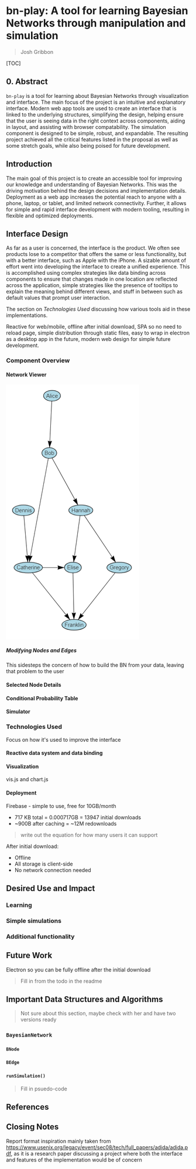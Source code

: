 <h1>bn-play: A tool for learning Bayesian Networks through manipulation and simulation</h1>
<!-- Used h1 here so the line would be left out of the TOC -->

>Josh Gribbon

[TOC]

<!--
TODO:
* [_] Add some research for education and interface stuff
* [/] Finish outline
* [_] Put name somewhere
* [/] Fill in sections
* [_] Format references
* [_] Format document as two-column pdf
    * [_] Review and update formatting in general
* [_] Check on removing the data structures and algorithms part
* [_] Submit to canvas
-->

## 0. Abstract

`bn-play` is a tool for learning about Bayesian Networks through visualization and interface. The main focus of the project is an intuitive and explanatory interface. Modern web app tools are used to create an interface that is linked to the underlying structures, simplifying the design, helping ensure that the user is seeing data in the right context across components, aiding in layout, and assisting with browser compatability. The simulation component is designed to be simple, robust, and expandable. The resulting project achieved all the critical features listed in the proposal as well as some stretch goals, while also being poised for future development.

## Introduction

The main goal of this project is to create an accessible tool for improving our knowledge and understanding of Bayesian Networks. This was the driving motivation behind the design decisions and implementation details. Deployment as a web app increases the potential reach to anyone with a phone, laptop, or tablet, and limited network connectivity. Further, it allows for simple and rapid interface development with modern tooling, resulting in flexible and optimized deployments.

## Interface Design

As far as a user is concerned, the interface is the product. We often see products lose to a competitor that offers the same or less functionality, but with a better interface, such as Apple with the iPhone. A sizable amount of effort went into developing the interface to create a unified experience. This is accomplished using complex strategies like data binding across components to ensure that changes made in one location are reflected across the application, simple strategies like the presence of tooltips to explain the meaning behind different views, and stuff in between such as default values that prompt user interaction.

The section on *Technologies Used* discussing how various tools aid in these implementations.

Reactive for web/mobile, offline after initial download, SPA so no need to reload page, simple distribution through static files, easy to wrap in electron as a desktop app in the future, modern web design for simple future development.


### Component Overview

#### Network Viewer

![Basic network](./public/network-view-01.png)

##### Modifying Nodes and Edges

This sidesteps the concern of how to build the BN from your data, leaving that problem to the user

#### Selected Node Details

#### Conditional Probability Table

#### Simulator

### Technologies Used

Focus on how it's used to improve the interface

#### Reactive data system and data binding

#### Visualization

vis.js and chart.js

#### Deployment

Firebase - simple to use, free for 10GB/month
* 717 KB total = 0.000717GB = 13947 initial downloads
* ~900B after caching = ~12M redownloads
> write out the equation for how many users it can support

After initial download:
* Offline
* All storage is client-side
* No network connection needed
 
## Desired Use and Impact

### Learning

### Simple simulations

### Additional functionality

## Future Work

Electron so you can be fully offline after the initial download
> Fill in from the todo in the readme

## Important Data Structures and Algorithms

> Not sure about this section, maybe check with her and have two versions ready

### `BayesianNetwork`

#### `BNode`

#### `BEdge`

#### `runSimulation()`

> Fill in psuedo-code

## References

## Closing Notes

Report format inspiration mainly taken from https://www.usenix.org/legacy/event/sec08/tech/full_papers/adida/adida.pdf, as it is a research paper discussing a project where both the interface and features of the implementation would be of concern